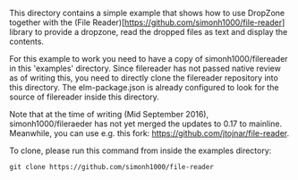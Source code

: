 This directory contains a simple example that shows how to use DropZone together with
the (File Reader)[https://github.com/simonh1000/file-reader] library to provide a dropzone,
read the dropped files as text and display the contents.

For this example to work you need to have a copy of simonh1000/filereader
in this 'examples' directory. Since filereader has not passed native review as of writing this,
you need to directly clone the filereader repository into this directory. The elm-package.json
is already configured to look for the source of filereader inside this directory.

Note that at the time of writing (Mid September 2016), simonh1000/fileraeder has not yet merged
the updates to 0.17 to mainline. Meanwhile, you can use e.g. this fork: https://github.com/jtojnar/file-reader.

To clone, please run this command from inside the examples directory:
```
git clone https://github.com/simonh1000/file-reader
```
